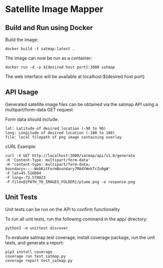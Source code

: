 # Satellite Image Mapper
## Build and Run using Docker
Build the image:
```
docker build -t satmap:latest .
```
The image can now be run as a container:
```
docker run -d -p ${desired host port}:3000 satmap
```
The web interface will be available at localhost:${desired host port}
## API Usage
Generated satellite image files can be obtained via the satmap API using a multipart/form-data GET request

Form data should include:
```
lat: Latitude of desired location (-90 to 90)
long: Longitude of desired location (-180 to 180)
file: local filepath of png image containing overlay
```
cURL Example:
```
curl -X GET http://localhost:3000/satmap/api/v1.0/generate   
-H 'Content-Type: multipart/form-data'   
-H 'content-type: multipart/form-data; 
boundary=----WebKitFormBoundary7MA4YWxkTrZu0gW'   
-F lat=45.516884   
-F long=-73.578823   
-F file=@{PATH_TO_IMAGES_FOLDER}/plume.png -o response.png
```
## Unit Tests
Unit tests can be run on the API to confirm functionality

To run all unit tests, run the following command in the app/ directory:
```
python3 -m unittest discover
```
To evaluate satmap test coverage, install coverage package, run the unit tests, and generate a report:
```
pip3 install coverage
coverage run test_satmap.py
coverage report test_satmap.py
```
